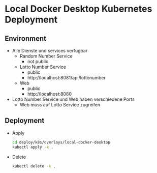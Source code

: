 # Local Docker Desktop Kubernetes Deployment

## Environment

- Alle Dienste und services verfügbar
    - Random Number Service
        - not public
    - Lotto Number Service
        - public
        - http://localhost:8081/api/lottonumber
    - Web
        - public
        - http://localhost:8080
- Lotto Number Service und Web haben verschiedene Ports
    - Web muss auf Lotto Service zugreifen

## Deployment

- Apply
    ```bash
    cd deploy/k8s/overlays/local-docker-desktop
    kubectl apply -k .
    ```
- Delete
    ```bash
    kubectl delete -k .
    ```
